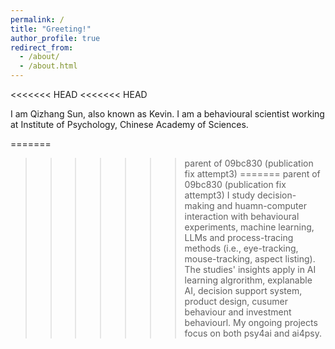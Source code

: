 ```yaml
---
permalink: /
title: "Greeting!"
author_profile: true
redirect_from: 
  - /about/
  - /about.html
---
```


<<<<<<< HEAD
<<<<<<< HEAD
<br>

I am Qizhang Sun, also known as Kevin. I am a behavioural scientist working at Institute of Psychology, Chinese Academy of Sciences.

=======
>>>>>>> parent of 09bc830 (publication fix attempt3)
=======
>>>>>>> parent of 09bc830 (publication fix attempt3)
I study decision-making and huamn-computer interaction with behavioural experiments, machine learning, LLMs and process-tracing methods (i.e., eye-tracking, mouse-tracking, aspect listing). The studies' insights apply in AI learning algrorithm, explanable AI, decision support system, product design, cusumer behaviour and investment behaviourl. My ongoing projects focus on both psy4ai and ai4psy.